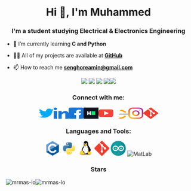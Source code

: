 <h1 align="center">Hi 👋, I'm Muhammed</h1>
<h3 align="center">I'm a student studying Electrical & Electronics Engineering</h3>

- 🌱 I’m currently learning **C and Python**
- 👨‍💻 All of my projects are available at [**GitHub**](https://github.com/mrmas-io/)

- 📫 How to reach me **senghoreamin@gmail.com**

<div align="center"> <a href="https://www.codewars.com/users/mrmas.io" target="_blank"><img src="https://img.shields.io/badge/Codewars-B1361E?style=for-the-badge&logo=Codewars&logoColor=white" target="_blank"></a>
<a href="https://www.linkedin.com/in/mrmasio" target="_blank"><img src="https://img.shields.io/badge/LinkedIn-0077B5?style=for-the-badge&logo=linkedin&logoColor=white" target="_blank"></a>
<a href="https://www.hackerrank.com/profile/mrmasio" target="_blank"><img src="https://img.shields.io/badge/-Hackerrank-2EC866?style=for-the-badge&logo=HackerRank&logoColor=white" target="_blank"></a>
<a href="https://leetcode.com/mrmasio/" target="_blank"><img src="https://img.shields.io/badge/-LeetCode-FFA116?style=for-the-badge&logo=LeetCode&logoColor=black" target="_blank"></a><a href="https://exercism.org/profiles/mrmasio" target="_blank"><img src="https://img.shields.io/badge/Exercism-009CAB?style=for-the-badge&logo=exercism&logoColor=white" target="_blank"></a>
</div><h3 align="center">Connect with me:</h3>
<p align="center">
<a href="https://twitter.com/mrmasio" target="blank"><img align="center" src="https://raw.githubusercontent.com/teamedwardforever/Readme-Generator/71f25dd8b98329b168142a6b782a107b75eab178/svg/Social/twitter.svg" alt="mrmasio" height="30" width="40" /></a><a href="https://linkedin.com/in/mrmasio" target="blank"><img align="center" src="https://raw.githubusercontent.com/teamedwardforever/Readme-Generator/71f25dd8b98329b168142a6b782a107b75eab178/svg/Social/linked-in-alt.svg" alt="mrmasio" height="30" width="40" /></a><a href="https://fb.com/mrmas.io" target="blank"><img align="center" src="https://raw.githubusercontent.com/teamedwardforever/Readme-Generator/71f25dd8b98329b168142a6b782a107b75eab178/svg/Social/facebook.svg" alt="mrmas.io" height="30" width="40" /></a><a href="https://www.hackerrank.com/mrmasio" target="blank"><img align="center" src="https://raw.githubusercontent.com/teamedwardforever/Readme-Generator/71f25dd8b98329b168142a6b782a107b75eab178/svg/Social/hackerrank.svg" alt="mrmasio" height="30" width="40" /></a><a href="https://www.youtube.com/c/@mrmas-io" target="blank"><img align="center" src="https://raw.githubusercontent.com/teamedwardforever/Readme-Generator/71f25dd8b98329b168142a6b782a107b75eab178/svg/Social/youtube.svg" alt="@mrmas-io" height="30" width="40" /></a><a href="https://www.leetcode.com/mrmasio" target="blank"><img align="center" src="https://raw.githubusercontent.com/teamedwardforever/Readme-Generator/71f25dd8b98329b168142a6b782a107b75eab178/svg/Social/leet-code.svg" alt="mrmasio" height="30" width="40" /></a><a href="https://instagram.com/mrmas.io" target="blank"><img align="center" src="https://raw.githubusercontent.com/teamedwardforever/Readme-Generator/71f25dd8b98329b168142a6b782a107b75eab178/svg/Social/instagram.svg" alt="mrmas.io" height="30" width="40" /></a><a href="https://github.com/mrmas-io" target="blank"><img align="center" src="https://raw.githubusercontent.com/teamedwardforever/Readme-Generator/71f25dd8b98329b168142a6b782a107b75eab178/svg/Skills/Other/git-scm-icon.svg" alt="mrmasio" height="30" width="40" /></a></p>

<h3 align="center">Languages and Tools:</h3>
<p align="center">
<img src="https://raw.githubusercontent.com/teamedwardforever/Readme-Generator/71f25dd8b98329b168142a6b782a107b75eab178/svg/Skills/Languages/c-original.svg" alt="C" width="40" height="40"/>
<img src="https://raw.githubusercontent.com/teamedwardforever/Readme-Generator/71f25dd8b98329b168142a6b782a107b75eab178/svg/Skills/Languages/python-original.svg" alt="Python" width="40" height="40"/>
<img src="https://raw.githubusercontent.com/teamedwardforever/Readme-Generator/71f25dd8b98329b168142a6b782a107b75eab178/svg/Skills/Other/linux-original.svg" alt="Linux" width="40" height="40"/>
<img src="https://raw.githubusercontent.com/teamedwardforever/Readme-Generator/71f25dd8b98329b168142a6b782a107b75eab178/svg/Skills/Other/git-scm-icon.svg" alt="Git" width="40" height="40"/>
<img src="https://raw.githubusercontent.com/teamedwardforever/Readme-Generator/71f25dd8b98329b168142a6b782a107b75eab178/svg/Skills/Other/arduino-1.svg" alt="Arduino" width="40" height="40"/>
<img src="https://dl.dropboxusercontent.com/s/6e7hk06wzjp3j52/Matlab_Logo.png" alt="MatLab" width="40" height="40"/>
<!--<img src="https://raw.githubusercontent.com/teamedwardforever/Readme-Generator/71f25dd8b98329b168142a6b782a107b75eab178/svg/Skills/Database/sqlite-icon.svg" alt="Sqlite" width="40" height="40"/>-->
</p>


<h3 align="center">Stars</h3>
<p>&nbsp;<img src="https://github-readme-stats.vercel.app/api?username=mrmas-io&show_icons=true&locale=en&theme=dark" alt="mrmas-io" /><img src="https://github-readme-stats.vercel.app/api/top-langs/?username=mrmas-io&theme=blue-green" alt="mrmas-io"></p>

<!--<p><img align="center" height="180em" src="https://github-readme-streak-stats.herokuapp.com/?user=mrmas-io&theme=dark" alt="mrmas-io" /></p>-->